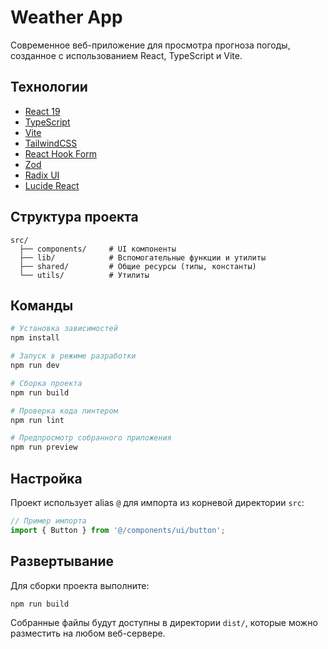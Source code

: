# Weather App

Современное веб-приложение для просмотра прогноза погоды, созданное с использованием React, TypeScript и Vite.

## Технологии

- [React 19](https://react.dev/)
- [TypeScript](https://www.typescriptlang.org/)
- [Vite](https://vitejs.dev/)
- [TailwindCSS](https://tailwindcss.com/)
- [React Hook Form](https://react-hook-form.com/)
- [Zod](https://zod.dev/)
- [Radix UI](https://www.radix-ui.com/)
- [Lucide React](https://lucide.dev/)

## Структура проекта

```
src/
  ├── components/     # UI компоненты
  ├── lib/            # Вспомогательные функции и утилиты
  ├── shared/         # Общие ресурсы (типы, константы)
  └── utils/          # Утилиты
```

## Команды

```bash
# Установка зависимостей
npm install

# Запуск в режиме разработки
npm run dev

# Сборка проекта
npm run build

# Проверка кода линтером
npm run lint

# Предпросмотр собранного приложения
npm run preview
```

## Настройка

Проект использует alias `@` для импорта из корневой директории `src`:

```typescript
// Пример импорта
import { Button } from '@/components/ui/button';
```

## Развертывание

Для сборки проекта выполните:

```bash
npm run build
```

Собранные файлы будут доступны в директории `dist/`, которые можно разместить на любом веб-сервере.

